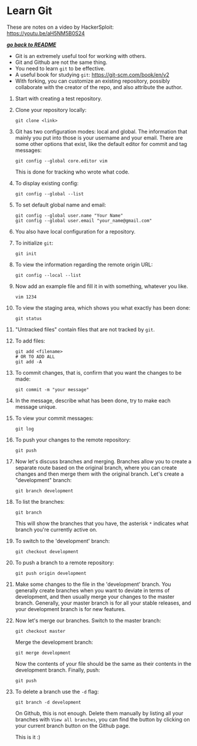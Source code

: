 # Learn Git 

These are notes on a video by HackerSploit:  
https://youtu.be/aH5NM5B0S24

[***go back to README***](README.md)

- Git is an extremely useful tool for working with others. 
- Git and Github are not the same thing. 
- You need to learn `git` to be effective.
- A useful book for studying `git`: https://git-scm.com/book/en/v2
- With forking, you can customize an existing repository, possibly collaborate
  with the creator of the repo, and also attribute the author.

1. Start with creating a test repository.
1. Clone your repository locally:
    ```
    git clone <link>
    ```
1. Git has two configuration modes: local and global. The information that
   mainly you put into those is your username and your email. There are some
   other options that exist, like the default editor for commit and tag
   messages:
    ```
    git config --global core.editor vim
    ```
   This is done for tracking who wrote what code.

1. To display existing config:
    ```
    git config --global --list 
    ```

1. To set default global name and email:
    ```
    git config --global user.name "Your Name"
    git config --global user.email "your_name@gmail.com"
    ```

1. You also have local configuration for a repository.
1. To initialize `git`:
    ```
    git init
    ```

1. To view the information regarding the remote origin URL:
    ```
    git config --local --list
    ```

1. Now add an example file and fill it in with something, whatever you like.
    ```
    vim 1234
    ```

1. To view the staging area, which shows you what exactly has been done:
    ```
    git status
    ```
   
1. "Untracked files" contain files that are not tracked by `git`.

1. To add files:
    ```
    git add <filename>
    # OR TO ADD ALL
    git add -A
    ```

1. To commit changes, that is, confirm that you want the changes to be made:
    ```
    git commit -m "your message"
    ```

1. In the message, describe what has been done, try to make each message unique.

1. To view your commit messages:
    ```
    git log
    ```

1. To push your changes to the remote repository:
    ```
    git push 
    ```

1. Now let's discuss branches and merging. Branches allow you to create a
   separate route based on the original branch, where you can create changes and
   then merge them with the original branch. Let's create a "development"
   branch:
    ```
    git branch development
    ```

1. To list the branches:
    ```
    git branch
    ```
    
   This will show the branches that you have, the asterisk `*` indicates what
   branch you're currently active on.

1. To switch to the 'development' branch:
    ```
    git checkout development
    ```

1. To push a branch to a remote repository:
    ```
    git push origin development
    ```

1. Make some changes to the file in the 'development' branch. You generally
   create branches when you want to deviate in terms of development, and then
   usually merge your changes to the master branch.  Generally, your master
   branch is for all your stable releases, and your development branch is for
   new features.

1. Now let's merge our branches. Switch to the master branch:
    ```
    git checkout master
    ```

   Merge the development branch:
    ```
    git merge development
    ```
   Now the contents of your file should be the same as their contents in the 
   development branch. Finally, push:
    ```
    git push
    ```

1. To delete a branch use the `-d` flag:
    ```
    git branch -d development
    ```
   On Github, this is not enough. Delete them manually by listing all your
   branches with `View all branches`, you can find the button by clicking on
   your current branch button on the Github page.

   This is it :)
